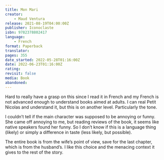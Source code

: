 ```yaml
---
title: Mon Mari
creator:
    - Maud Ventura
release: 2021-08-19T04:00:00Z
publisher: Iconoclaste
isbn: 9782378802417
language:
    - French
format: Paperback
translator:
pages: 355
date_started: 2022-05-28T01:16:00Z
date: 2022-06-23T01:16:00Z
rating:
revisit: false
media: Book
abandoned:
---
```


Hard to really have a grasp on this since I read it in French and my French is not advanced enough to understand books aimed at adults. I can real Petit Nicolas and understand it, but this is on another level. Particularly the tone.

I couldn’t tell if the main character was supposed to be annoying or funny. She came off annoying to me, but reading reviews of the book, it seems like native speakers found her funny. So I don’t know if this is a language thing (likely) or simply a difference in taste (less likely, but possible).

The entire book is from the wife’s point of view, save for the last chapter, which is from the husband’s. I like this choice and the menacing context it gives to the rest of the story.
